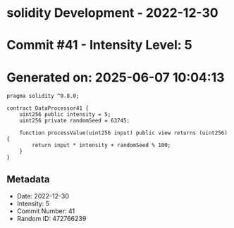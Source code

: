 ﻿# solidity Development - 2022-12-30
# Commit #41 - Intensity Level: 5
# Generated on: 2025-06-07 10:04:13
```solidity
pragma solidity ^0.8.0;

contract DataProcessor41 {
    uint256 public intensity = 5;
    uint256 private randomSeed = 63745;

    function processValue(uint256 input) public view returns (uint256) {
        return input * intensity + randomSeed % 100;
    }
}
```
## Metadata
- Date: 2022-12-30
- Intensity: 5
- Commit Number: 41
- Random ID: 472766239
